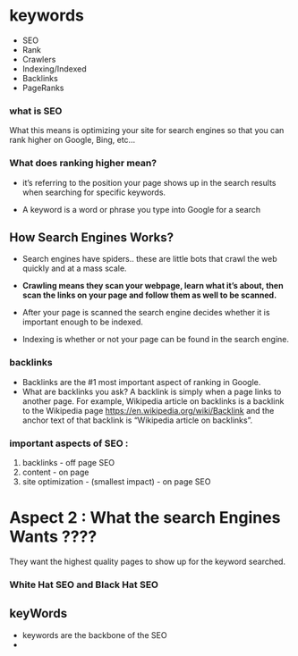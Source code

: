 # keywords 
- SEO
- Rank
- Crawlers
- Indexing/Indexed
- Backlinks
- PageRanks


### what is SEO 
What this means is optimizing your site for search engines so that you can rank higher on Google, Bing, etc…

### What does ranking higher mean? 

- it’s referring to the position your page shows up in the search results when searching for specific keywords.

-  A keyword is a word or phrase you type into Google for a search

## How Search Engines Works?

- Search engines have spiders.. these are little bots that crawl the web quickly and at a mass scale. 

- **Crawling means they scan your webpage, learn what it’s about, then scan the links on your page and follow them as well to be scanned.**

- After your page is scanned the search engine decides whether it is important enough to be indexed. 

- Indexing is whether or not your page can be found in the search engine.

### backlinks 

- Backlinks are the #1 most important aspect of ranking in Google.
-  What are backlinks you ask? A backlink is simply when a page links to another page. For example, Wikipedia article on backlinks is a backlink to the Wikipedia page https://en.wikipedia.org/wiki/Backlink and the anchor text of that backlink is “Wikipedia article on backlinks”.

### important aspects of SEO : 
1. backlinks - off page SEO 
2. content - on page
3. site optimization - (smallest impact) - on page SEO

# Aspect 2 : What the search Engines Wants ???? 
They want the highest quality pages to show up for the keyword searched.
### White Hat SEO and Black Hat SEO 


## keyWords

- keywords are the backbone of the SEO
- 

